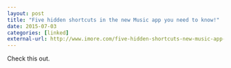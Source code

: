 ```yaml
---
layout: post
title: "Five hidden shortcuts in the new Music app you need to know!"
date: 2015-07-03
categories: [linked]
external-url: http://www.imore.com/five-hidden-shortcuts-new-music-app-you-may-not-have-known-about
---
```

 
Check this out. 
